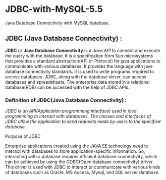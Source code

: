 # JDBC-with-MySQL-5.5
Java Database Connectivity with MySQL database.

## JDBC (Java Database Connectivity) :
**JDBC** or **Java Database Connectivity** is a *Java API* to connect and execute the query with the database. It is a specification from Sun microsystems that provides a standard abstraction(API or Protocol) for java applications to communicate with various databases. It provides the language with java database connectivity standards. It is used to write programs required to access databases. JDBC, along with the database driver, can access databases and spreadsheets. The enterprise data stored in a relational database(RDB) can be accessed with the help of JDBC APIs.

### Definition of JDBC(Java Database Connectivity) :
_JDBC is an API(Application programming interface) used in java programming to interact with databases. The classes and interfaces of JDBC allow the application to send requests made by users to the specified database._

Purpose of JDBC 

Enterprise applications created using the JAVA EE technology need to interact with databases to store application-specific information. So, interacting with a database requires efficient database connectivity, which can be achieved by using the ODBC(Open database connectivity) driver. This driver is used with JDBC to interact or communicate with various kinds of databases such as Oracle, MS Access, Mysql, and SQL server database.
